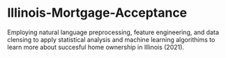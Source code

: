 # Illinois-Mortgage-Acceptance
Employing natural language preprocessing, feature engineering, and data clensing to apply statistical analysis and machine learning algorithims to learn more about succesful home ownership in Illinois (2021).
